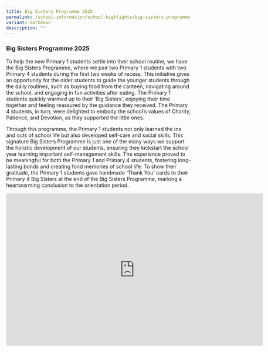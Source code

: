 ```yaml
---
title: Big Sisters Programme 2025
permalink: /school-information/school-highlights/big-sisters-programme-2025/
variant: markdown
description: ""
---
```

### **Big Sisters Programme 2025**

To help the new Primary 1 students settle into their school routine, we have the Big Sisters Programme, where we pair two Primary 1 students with two Primary 4 students during the first two weeks of recess. This initiative gives an opportunity for the older students to guide the younger students through the daily routines, such as buying food from the canteen, navigating around the school, and engaging in fun activities after eating. The Primary 1 students quickly warmed up to their ‘Big Sisters’, enjoying their time together and feeling reassured by the guidance they received. The Primary 4 students, in turn, were delighted to embody the school’s values of Charity, Patience, and Devotion, as they supported the little ones. 

Through this programme, the Primary 1 students not only learned the ins and outs of school life but also developed self-care and social skills. This signature Big Sisters Programme is just one of the many ways we support the holistic development of our students, ensuring they kickstart the school year learning important self-management skills. The experience proved to be meaningful for both the Primary 1 and Primary 4 students, fostering long-lasting bonds and creating fond memories of school life. To show their gratitude, the Primary 1 students gave handmade ‘Thank You’ cards to their Primary 4 Big Sisters at the end of the Big Sisters Programme, marking a heartwarming conclusion to the orientation period.

<center><iframe allowfullscreen="" allow="accelerometer; autoplay; clipboard-write; encrypted-media; gyroscope; picture-in-picture; web-share" frameborder="0" title="YouTube video player" src="https://www.youtube.com/embed/VOBMounuGp0?si=8ZeDNmt93iWSwDPk" height="415" width="700"></iframe></center>